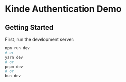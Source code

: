 # Kinde Authentication Demo

## Getting Started

First, run the development server:

```bash
npm run dev
# or
yarn dev
# or
pnpm dev
# or
bun dev
```

